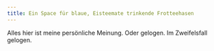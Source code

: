 ```yaml
---
title: Ein Space für blaue, Eisteemate trinkende Frotteehasen
---
```


Alles hier ist meine persönliche Meinung. Oder gelogen. Im Zweifelsfall gelogen.

